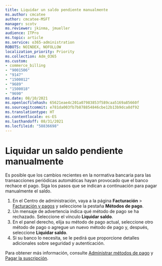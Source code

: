 ```yaml
---
title: Liquidar un saldo pendiente manualmente
ms.author: cmcatee
author: cmcatee-MSFT
manager: scotv
ms.reviewer: jkinma, jmueller
audience: ITPro
ms.topic: article
ms.service: o365-administration
ROBOTS: NOINDEX, NOFOLLOW
localization_priority: Priority
ms.collection: Adm_O365
ms.custom:
- commerce_billing
- "9001506"
- "9147"
- "1500012"
- "9689"
- "1500018"
- "9690"
ms.date: 08/10/2021
ms.openlocfilehash: 65621eae4c201a07983853f589caa5169a85660f
ms.sourcegitcommit: e781da003fb7b878854846cbe12b13b9dca8df92
ms.translationtype: HT
ms.contentlocale: es-ES
ms.lasthandoff: 08/31/2021
ms.locfileid: "58836698"
---
```

# <a name="manually-pay-an-outstanding-balance"></a>Liquidar un saldo pendiente manualmente

Es posible que los cambios recientes en la normativa bancaria para las transacciones periódicas automáticas hayan provocado que el banco rechace el pago. Siga los pasos que se indican a continuación para pagar manualmente el saldo.

1. En el Centro de administración, vaya a la página **Facturación** > [Facturación y pagos](https://go.microsoft.com/fwlink/p/?linkid=2018806) y seleccione la pestaña **Métodos de pago**.
2. Un mensaje de advertencia indica qué método de pago se ha rechazado. Seleccione el vínculo **Liquidar saldo**.
3. En el panel derecho, elija su método de pago actual, seleccione otro método de pago o agregue un nuevo método de pago y, después, seleccione **Liquidar saldo**.
4. Si su banco lo necesita, se le pedirá que proporcione detalles adicionales sobre seguridad y autenticación.

Para obtener más información, consulte [Administrar métodos de pago](https://docs.microsoft.com/microsoft-365/commerce/billing-and-payments/manage-payment-methods) y [Pagar la suscripción](https://docs.microsoft.com/microsoft-365/commerce/billing-and-payments/pay-for-your-subscription).
